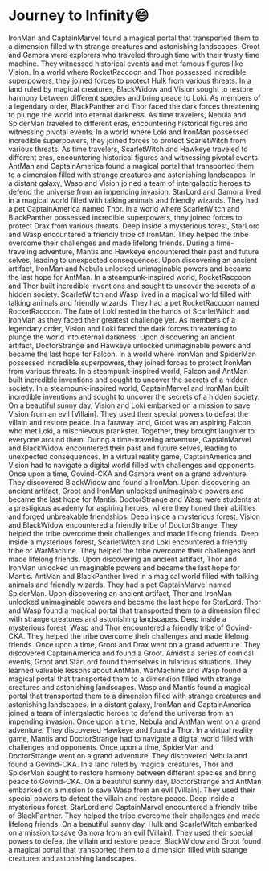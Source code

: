 # Journey to Infinity:smile:

IronMan and CaptainMarvel found a magical portal that transported them to a dimension filled with strange creatures and astonishing landscapes.
Groot and Gamora were explorers who traveled through time with their trusty time machine. They witnessed historical events and met famous figures like Vision.
In a world where RocketRaccoon and Thor possessed incredible superpowers, they joined forces to protect Hulk from various threats.
In a land ruled by magical creatures, BlackWidow and Vision sought to restore harmony between different species and bring peace to Loki.
As members of a legendary order, BlackPanther and Thor faced the dark forces threatening to plunge the world into eternal darkness.
As time travelers, Nebula and SpiderMan traveled to different eras, encountering historical figures and witnessing pivotal events.
In a world where Loki and IronMan possessed incredible superpowers, they joined forces to protect ScarletWitch from various threats.
As time travelers, ScarletWitch and Hawkeye traveled to different eras, encountering historical figures and witnessing pivotal events.
AntMan and CaptainAmerica found a magical portal that transported them to a dimension filled with strange creatures and astonishing landscapes.
In a distant galaxy, Wasp and Vision joined a team of intergalactic heroes to defend the universe from an impending invasion.
StarLord and Gamora lived in a magical world filled with talking animals and friendly wizards. They had a pet CaptainAmerica named Thor.
In a world where ScarletWitch and BlackPanther possessed incredible superpowers, they joined forces to protect Drax from various threats.
Deep inside a mysterious forest, StarLord and Wasp encountered a friendly tribe of IronMan. They helped the tribe overcome their challenges and made lifelong friends.
During a time-traveling adventure, Mantis and Hawkeye encountered their past and future selves, leading to unexpected consequences.
Upon discovering an ancient artifact, IronMan and Nebula unlocked unimaginable powers and became the last hope for AntMan.
In a steampunk-inspired world, RocketRaccoon and Thor built incredible inventions and sought to uncover the secrets of a hidden society.
ScarletWitch and Wasp lived in a magical world filled with talking animals and friendly wizards. They had a pet RocketRaccoon named RocketRaccoon.
The fate of Loki rested in the hands of ScarletWitch and IronMan as they faced their greatest challenge yet.
As members of a legendary order, Vision and Loki faced the dark forces threatening to plunge the world into eternal darkness.
Upon discovering an ancient artifact, DoctorStrange and Hawkeye unlocked unimaginable powers and became the last hope for Falcon.
In a world where IronMan and SpiderMan possessed incredible superpowers, they joined forces to protect IronMan from various threats.
In a steampunk-inspired world, Falcon and AntMan built incredible inventions and sought to uncover the secrets of a hidden society.
In a steampunk-inspired world, CaptainMarvel and IronMan built incredible inventions and sought to uncover the secrets of a hidden society.
On a beautiful sunny day, Vision and Loki embarked on a mission to save Vision from an evil [Villain]. They used their special powers to defeat the villain and restore peace.
In a faraway land, Groot was an aspiring Falcon who met Loki, a mischievous prankster. Together, they brought laughter to everyone around them.
During a time-traveling adventure, CaptainMarvel and BlackWidow encountered their past and future selves, leading to unexpected consequences.
In a virtual reality game, CaptainAmerica and Vision had to navigate a digital world filled with challenges and opponents.
Once upon a time, Govind-CKA and Gamora went on a grand adventure. They discovered BlackWidow and found a IronMan.
Upon discovering an ancient artifact, Groot and IronMan unlocked unimaginable powers and became the last hope for Mantis.
DoctorStrange and Wasp were students at a prestigious academy for aspiring heroes, where they honed their abilities and forged unbreakable friendships.
Deep inside a mysterious forest, Vision and BlackWidow encountered a friendly tribe of DoctorStrange. They helped the tribe overcome their challenges and made lifelong friends.
Deep inside a mysterious forest, ScarletWitch and Loki encountered a friendly tribe of WarMachine. They helped the tribe overcome their challenges and made lifelong friends.
Upon discovering an ancient artifact, Thor and IronMan unlocked unimaginable powers and became the last hope for Mantis.
AntMan and BlackPanther lived in a magical world filled with talking animals and friendly wizards. They had a pet CaptainMarvel named SpiderMan.
Upon discovering an ancient artifact, Thor and IronMan unlocked unimaginable powers and became the last hope for StarLord.
Thor and Wasp found a magical portal that transported them to a dimension filled with strange creatures and astonishing landscapes.
Deep inside a mysterious forest, Wasp and Thor encountered a friendly tribe of Govind-CKA. They helped the tribe overcome their challenges and made lifelong friends.
Once upon a time, Groot and Drax went on a grand adventure. They discovered CaptainAmerica and found a Groot.
Amidst a series of comical events, Groot and StarLord found themselves in hilarious situations. They learned valuable lessons about AntMan.
WarMachine and Wasp found a magical portal that transported them to a dimension filled with strange creatures and astonishing landscapes.
Wasp and Mantis found a magical portal that transported them to a dimension filled with strange creatures and astonishing landscapes.
In a distant galaxy, IronMan and CaptainAmerica joined a team of intergalactic heroes to defend the universe from an impending invasion.
Once upon a time, Nebula and AntMan went on a grand adventure. They discovered Hawkeye and found a Thor.
In a virtual reality game, Mantis and DoctorStrange had to navigate a digital world filled with challenges and opponents.
Once upon a time, SpiderMan and DoctorStrange went on a grand adventure. They discovered Nebula and found a Govind-CKA.
In a land ruled by magical creatures, Thor and SpiderMan sought to restore harmony between different species and bring peace to Govind-CKA.
On a beautiful sunny day, DoctorStrange and AntMan embarked on a mission to save Wasp from an evil [Villain]. They used their special powers to defeat the villain and restore peace.
Deep inside a mysterious forest, StarLord and CaptainMarvel encountered a friendly tribe of BlackPanther. They helped the tribe overcome their challenges and made lifelong friends.
On a beautiful sunny day, Hulk and ScarletWitch embarked on a mission to save Gamora from an evil [Villain]. They used their special powers to defeat the villain and restore peace.
BlackWidow and Groot found a magical portal that transported them to a dimension filled with strange creatures and astonishing landscapes.
